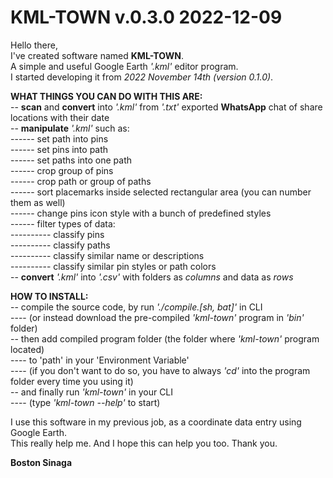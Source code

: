 # KML-TOWN v.0.3.0 2022-12-09

Hello there,</br>
I've created software named **KML-TOWN**.</br>
A simple and useful Google Earth *'.kml'* editor program.</br>
I started developing it from *2022 November 14th (version 0.1.0)*.</br>

**WHAT THINGS YOU CAN DO WITH THIS ARE:**</br>
-- **scan** and **convert** into *'.kml'* from *'.txt'* exported **WhatsApp** chat of share locations with their date</br>
-- **manipulate** *'.kml'* such as:</br>
------ set path into pins</br>
------ set pins into path</br>
------ set paths into one path</br>
------ crop group of pins</br>
------ crop path or group of paths</br>
------ sort placemarks inside selected rectangular area (you can number them as well)</br>
------ change pins icon style with a bunch of predefined styles</br>
------ filter types of data:</br>
---------- classify pins</br>
---------- classify paths</br>
---------- classify similar name or descriptions</br>
---------- classify similar pin styles or path colors</br>
-- **convert** *'.kml'* into *'.csv'* with folders as *columns* and data as *rows*

**HOW TO INSTALL:**</br>
-- compile the source code, by run *'./compile.[sh, bat]'* in CLI</br>
---- (or instead download the pre-compiled *'kml-town'* program in *'bin'* folder)</br>
-- then add compiled program folder (the folder where *'kml-town'* program located)</br>
---- to 'path' in your 'Environment Variable'</br>
---- (if you don't want to do so, you have to always *'cd'* into the program folder every time you using it)</br>
-- and finally run *'kml-town'* in your CLI</br>
---- (type *'kml-town --help'* to start)</br>

I use this software in my previous job, as a coordinate data entry using Google Earth.</br>
This really help me. And I hope this can help you too. Thank you.</br>

**Boston Sinaga**